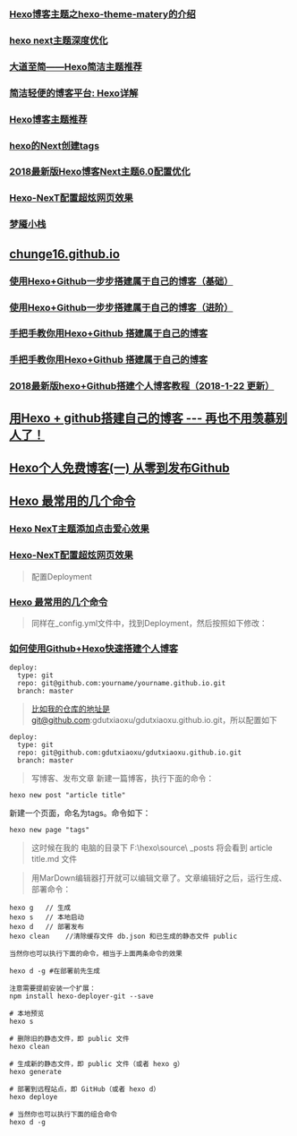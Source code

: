### [Hexo博客主题之hexo-theme-matery的介绍](https://blinkfox.github.io/2018/09/28/qian-duan/hexo-bo-ke-zhu-ti-zhi-hexo-theme-matery-de-jie-shao/)




### [hexo next主题深度优化](https://mmmmmm.me/archives/)
### [大道至简——Hexo简洁主题推荐](https://www.haomwei.com/technology/maupassant-hexo.html)
### [简洁轻便的博客平台: Hexo详解](https://blog.csdn.net/kingice1014/article/details/52924523)
### [Hexo博客主题推荐](https://www.jianshu.com/p/bcdbe7347c8d)
### [hexo的Next创建tags](https://blog.csdn.net/lcyaiym/article/details/76762105?locationNum=5&fps=1)
### [2018最新版Hexo博客Next主题6.0配置优化](https://blog.csdn.net/qq_32454537/article/details/79482896)
### [Hexo-NexT配置超炫网页效果](https://www.jianshu.com/p/9f0e90cc32c2)
### [梦魇小栈](https://github.com/ihoey/blog)
## [chunge16.github.io](https://github.com/chunge16/chunge16.github.io)
### [使用Hexo+Github一步步搭建属于自己的博客（基础）](https://www.cnblogs.com/fengxiongZz/p/7707219.html)
### [使用Hexo+Github一步步搭建属于自己的博客（进阶）](https://www.cnblogs.com/fengxiongZz/p/7707568.html)
### [手把手教你用Hexo+Github 搭建属于自己的博客](https://blog.csdn.net/gdutxiaoxu/article/details/53576018)
### [手把手教你用Hexo+Github 搭建属于自己的博客](https://blog.csdn.net/gdutxiaoxu/article/details/53576018)
### [2018最新版hexo+Github搭建个人博客教程（2018-1-22 更新）](https://blog.csdn.net/qq_32454537/article/details/79482908)
## [用Hexo + github搭建自己的博客 --- 再也不用羡慕别人了！](https://blog.csdn.net/Hoshea_chx/article/details/78826689)
## [Hexo个人免费博客(一) 从零到发布Github](https://blog.csdn.net/linshuhe1/article/details/52415449)
## [Hexo 最常用的几个命令](https://blog.ihoey.com/posts/Hexo/2015-08-28-hello-world.html)
### [Hexo NexT主题添加点击爱心效果](https://asdfv1929.github.io/2018/01/26/click-love/)
### [Hexo-NexT配置超炫网页效果](https://www.jianshu.com/p/9f0e90cc32c2)
> 配置Deployment
### [Hexo 最常用的几个命令](https://blog.csdn.net/dxxzst/article/details/76135935)
> 同样在_config.yml文件中，找到Deployment，然后按照如下修改：

### [如何使用Github+Hexo快速搭建个人博客](https://juejin.im/post/5c4dac03f265da613c0a2811)
```
deploy:
  type: git
  repo: git@github.com:yourname/yourname.github.io.git
  branch: master
```
> 比如我的仓库的地址是git@github.com:gdutxiaoxu/gdutxiaoxu.github.io.git，所以配置如下
```
deploy:
  type: git
  repo: git@github.com:gdutxiaoxu/gdutxiaoxu.github.io.git
  branch: master
```
> 写博客、发布文章
> 新建一篇博客，执行下面的命令：
```
hexo new post "article title"
```
新建一个页面，命名为tags。命令如下：
```
hexo new page "tags"
```
> 这时候在我的 电脑的目录下 F:\hexo\source\ _posts 将会看到  article title.md 文件

> 用MarDown编辑器打开就可以编辑文章了。文章编辑好之后，运行生成、部署命令：
```
hexo g   // 生成
hexo s   // 本地启动
hexo d   // 部署发布
hexo clean    //清除缓存文件 db.json 和已生成的静态文件 public

当然你也可以执行下面的命令，相当于上面两条命令的效果

hexo d -g #在部署前先生成

注意需要提前安装一个扩展：
npm install hexo-deployer-git --save
 ```

```
# 本地预览
hexo s

# 删除旧的静态文件，即 public 文件
hexo clean

# 生成新的静态文件，即 public 文件（或者 hexo g）
hexo generate

# 部署到远程站点，即 GitHub（或者 hexo d）
hexo deploye

# 当然你也可以执行下面的组合命令
hexo d -g
```
